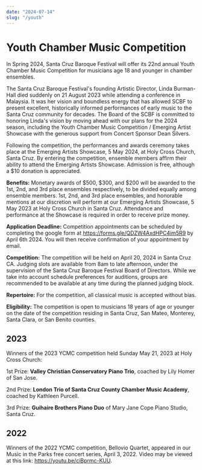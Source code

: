 ```yaml
---
date: "2024-07-14"
slug: "/youth"
---
```


# Youth Chamber Music Competition

In Spring 2024, Santa Cruz Baroque Festival will offer its 22nd annual Youth Chamber Music Competition for musicians age 18 and younger in chamber ensembles.

The Santa Cruz Baroque Festival's founding Artistic Director, Linda Burman-Hall died suddenly on 21 August 2023 while attending a conference in Malaysia. It was her vision and boundless energy that has allowed SCBF to present excellent, historically informed performances of early music to the Santa Cruz community for decades. The Board of the SCBF is committed to honoring Linda's vision by moving ahead with our plans for the 2024 season, including the Youth Chamber Music Competition / Emerging Artist Showcase with the generous support from Concert Sponsor Dean Silvers.

Following the competition, the performances and awards ceremony takes place at the Emerging Artists Showcase, 5 May 2024, at Holy Cross Church, Santa Cruz. By entering the competition, ensemble members affirm their ability to attend the Emerging Artists Showcase. Admission is free, although a $10 donation is appreciated.

**Benefits:** Monetary awards of $500, $300, and $200 will be awarded to the 1st, 2nd, and 3rd place ensembles respectively, to be divided equally among ensemble members. 1st, 2nd, and 3rd place ensembles, and honorable mentions at our discretion will perform at our Emerging Artists Showcase, 5 May 2023 at Holy Cross Church in Santa Cruz. Attendance and performance at the Showcase is required in order to receive prize money.

**Application Deadline:** Competition appointments can be scheduled by completing the google form at https://forms.gle/QDZW4AxdHPC4im5R9 by April 6th 2024. You will then receive confirmation of your appointment by email.

**Competition:** The competition will be held on April 20, 2024 in Santa Cruz CA. Judging slots are available from 8am to late afternoon, under the supervision of the Santa Cruz Baroque Festival Board of Directors. While we take into account schedule preferences for auditions, groups are recommended to be available at any time during the planned judging block.

**Repertoire:** For the competition, all classical music is accepted without bias.

**Eligibility:** The competition is open to musicians 18 years of age or younger on the date of the competition residing in Santa Cruz, San Mateo, Monterey, Santa Clara, or San Benito counties.


## 2023

Winners of the 2023 YCMC competition held Sunday May 21, 2023 at Holy Cross Church:

1st Prize: **Valley Christian Conservatory Piano Trio**, coached by Lily Homer of San Jose.

2nd Prize: **London Trio of Santa Cruz County Chamber Music Academy**, coached by Kathleen Purcell.

3rd Prize: **Guihaire Brothers Piano Duo** of Mary Jane Cope Piano Studio, Santa Cruz.

 
## 2022

Winners of the 2022 YCMC competition, Bellovio Quartet, appeared in our Music in the Parks free concert series,  April 3, 2022. Video may be viewed at this link: https://youtu.be/ciBprmc-KUU.
